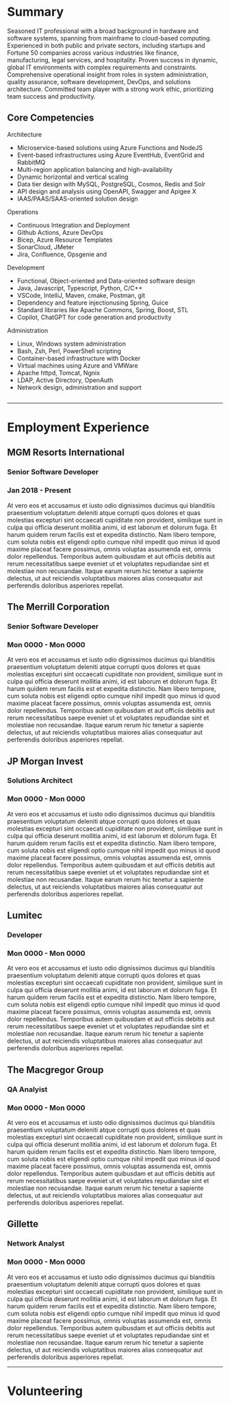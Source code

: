 
# Summary

Seasoned IT professional with a broad background in hardware and software systems, spanning from mainframe to cloud-based computing. Experienced in both public and private sectors, including startups and Fortune 50 companies across various industries like finance, manufacturing, legal services, and hospitality. Proven success in dynamic, global IT environments with complex requirements and constraints. Comprehensive operational insight from roles in system administration, quality assurance, software development, DevOps, and solutions architecture. Committed team player with a strong work ethic, prioritizing team success and productivity.

## Core Competencies
<p></p>
<div class="row">
  
<div class="column">
<div class="column-header-left">Architecture</div>
<ul>
  <li>Microservice-based solutions using Azure Functions and NodeJS</li>
  <li>Event-based infrastructures using Azure EventHub, EventGrid and RabbitMQ</li>
  <li>Multi-region application balancing and high-availability</li>
  <li>Dynamic horizontal and vertical scaling</li>
  <li>Data tier design with MySQL, PostgreSQL, Cosmos, Redis and Solr</li>
  <li>API design and analysis using OpenAPI, Swagger and Apigee X</li>
  <li>IAAS/PAAS/SAAS-oriented solution design</li>
</ul>
<div class="column-header-left">Operations</div>
<ul>
  <li>Continuous Integration and Deployment</li>
  <li>Github Actions, Azure DevOps</li>
  <li>Bicep, Azure Resource Templates</li>
  <li>SonarCloud, JMeter</li>
  <li>Jira, Confluence, Opsgenie and</li>
</ul>
</div>

<div class="column">

<div class="column-header-right">Development</div>
<ul>
  <li>Functional, Object-oriented and Data-oriented software design</li>
  <li>Java, Javascript, Typescript, Python, C/C++</li>
  <li>VSCode, IntelliJ, Maven, cmake, Postman, git</li>
  <li>Dependency and feature injectionusing Spring, Guice</li>
  <li>Standard libraries like Apache Commons, Spring, Boost, STL</li>
  <li>Copilot, ChatGPT for code generation and productivity</li>
</ul>

<div class="column-header-right">Administration</div>
<ul>
  <li>Linux, Windows system administration</li>
  <li>Bash, Zsh, Perl, PowerShell scripting</li>
  <li>Container-based infrastructure with Docker</li>
  <li>Virtual machines using Azure and VMWare</li>
  <li>Apache httpd, Tomcat, Ngnix</li>
  <li>LDAP, Active Directory, OpenAuth</li>
  <li>Network design, administration and support</li>
</ul>

</div>
</div>

---

# Employment Experience

## MGM Resorts International

### Senior Software Developer 

### Jan 2018 - Present

At vero eos et accusamus et iusto odio dignissimos ducimus qui blanditiis praesentium voluptatum deleniti atque corrupti quos dolores et quas molestias excepturi sint occaecati cupiditate non provident, similique sunt in culpa qui officia deserunt mollitia animi, id est laborum et dolorum fuga. Et harum quidem rerum facilis est et expedita distinctio. Nam libero tempore, cum soluta nobis est eligendi optio cumque nihil impedit quo minus id quod maxime placeat facere possimus, omnis voluptas assumenda est, omnis dolor repellendus. Temporibus autem quibusdam et aut officiis debitis aut rerum necessitatibus saepe eveniet ut et voluptates repudiandae sint et molestiae non recusandae. Itaque earum rerum hic tenetur a sapiente delectus, ut aut reiciendis voluptatibus maiores alias consequatur aut perferendis doloribus asperiores repellat.

## The Merrill Corporation

### Senior Software Developer

### Mon 0000 - Mon 0000

At vero eos et accusamus et iusto odio dignissimos ducimus qui blanditiis praesentium voluptatum deleniti atque corrupti quos dolores et quas molestias excepturi sint occaecati cupiditate non provident, similique sunt in culpa qui officia deserunt mollitia animi, id est laborum et dolorum fuga. Et harum quidem rerum facilis est et expedita distinctio. Nam libero tempore, cum soluta nobis est eligendi optio cumque nihil impedit quo minus id quod maxime placeat facere possimus, omnis voluptas assumenda est, omnis dolor repellendus. Temporibus autem quibusdam et aut officiis debitis aut rerum necessitatibus saepe eveniet ut et voluptates repudiandae sint et molestiae non recusandae. Itaque earum rerum hic tenetur a sapiente delectus, ut aut reiciendis voluptatibus maiores alias consequatur aut perferendis doloribus asperiores repellat.

## JP Morgan Invest

### Solutions Architect

### Mon 0000 - Mon 0000

At vero eos et accusamus et iusto odio dignissimos ducimus qui blanditiis praesentium voluptatum deleniti atque corrupti quos dolores et quas molestias excepturi sint occaecati cupiditate non provident, similique sunt in culpa qui officia deserunt mollitia animi, id est laborum et dolorum fuga. Et harum quidem rerum facilis est et expedita distinctio. Nam libero tempore, cum soluta nobis est eligendi optio cumque nihil impedit quo minus id quod maxime placeat facere possimus, omnis voluptas assumenda est, omnis dolor repellendus. Temporibus autem quibusdam et aut officiis debitis aut rerum necessitatibus saepe eveniet ut et voluptates repudiandae sint et molestiae non recusandae. Itaque earum rerum hic tenetur a sapiente delectus, ut aut reiciendis voluptatibus maiores alias consequatur aut perferendis doloribus asperiores repellat.

## Lumitec

### Developer

### Mon 0000 - Mon 0000

At vero eos et accusamus et iusto odio dignissimos ducimus qui blanditiis praesentium voluptatum deleniti atque corrupti quos dolores et quas molestias excepturi sint occaecati cupiditate non provident, similique sunt in culpa qui officia deserunt mollitia animi, id est laborum et dolorum fuga. Et harum quidem rerum facilis est et expedita distinctio. Nam libero tempore, cum soluta nobis est eligendi optio cumque nihil impedit quo minus id quod maxime placeat facere possimus, omnis voluptas assumenda est, omnis dolor repellendus. Temporibus autem quibusdam et aut officiis debitis aut rerum necessitatibus saepe eveniet ut et voluptates repudiandae sint et molestiae non recusandae. Itaque earum rerum hic tenetur a sapiente delectus, ut aut reiciendis voluptatibus maiores alias consequatur aut perferendis doloribus asperiores repellat.

## The Macgregor Group

### QA Analyist

### Mon 0000 - Mon 0000

At vero eos et accusamus et iusto odio dignissimos ducimus qui blanditiis praesentium voluptatum deleniti atque corrupti quos dolores et quas molestias excepturi sint occaecati cupiditate non provident, similique sunt in culpa qui officia deserunt mollitia animi, id est laborum et dolorum fuga. Et harum quidem rerum facilis est et expedita distinctio. Nam libero tempore, cum soluta nobis est eligendi optio cumque nihil impedit quo minus id quod maxime placeat facere possimus, omnis voluptas assumenda est, omnis dolor repellendus. Temporibus autem quibusdam et aut officiis debitis aut rerum necessitatibus saepe eveniet ut et voluptates repudiandae sint et molestiae non recusandae. Itaque earum rerum hic tenetur a sapiente delectus, ut aut reiciendis voluptatibus maiores alias consequatur aut perferendis doloribus asperiores repellat.

## Gillette

### Network Analyst

### Mon 0000 - Mon 0000

At vero eos et accusamus et iusto odio dignissimos ducimus qui blanditiis praesentium voluptatum deleniti atque corrupti quos dolores et quas molestias excepturi sint occaecati cupiditate non provident, similique sunt in culpa qui officia deserunt mollitia animi, id est laborum et dolorum fuga. Et harum quidem rerum facilis est et expedita distinctio. Nam libero tempore, cum soluta nobis est eligendi optio cumque nihil impedit quo minus id quod maxime placeat facere possimus, omnis voluptas assumenda est, omnis dolor repellendus. Temporibus autem quibusdam et aut officiis debitis aut rerum necessitatibus saepe eveniet ut et voluptates repudiandae sint et molestiae non recusandae. Itaque earum rerum hic tenetur a sapiente delectus, ut aut reiciendis voluptatibus maiores alias consequatur aut perferendis doloribus asperiores repellat.

---

# Volunteering
